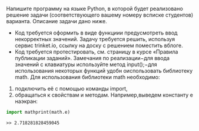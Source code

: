 Напишите программу на языке Python, в которой будет реализовано решение задачи (соответствующего вашему номеру всписке студентов) варианта. Описание задачи дано ниже.
* Код требуется оформить в виде функциии предусмотреть ввод некорректных значений. Задачу требуется решить, используя сервис trinket.io, ссылку на доску с решением поместить вблоге.
* Код требуется протестировать, см. страницу в курсе «Правила публикации заданий». 
Замечания по реализации−для ввода значений с клавиатуры используйте метод input();−для использования некоторых функций удобн оиспользовать библиотеку math.
Для использования библиотеки math необходимо:
1. подключить её с помощью команды import, 
2. обращаться к свойствам и методам. Например,выведем константу e наэкран:
```python
import mathprint(math.e)
```
    >> 2.718281828459045
